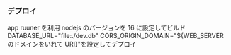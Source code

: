 ### デプロイ

app ruuner を利用
nodejs のバージョンを 16 に設定してビルド
DATABASE_URL="file:./dev.db"
CORS_ORIGIN_DOMAIN="${WEB_SERVER のドメインをいれて URI}"を設定してデプロイ
